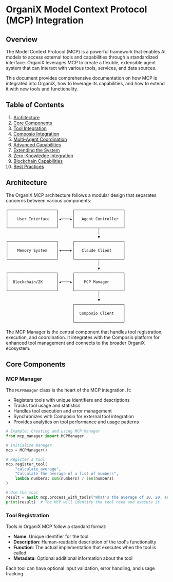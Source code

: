 # OrganiX Model Context Protocol (MCP) Integration

## Overview

The Model Context Protocol (MCP) is a powerful framework that enables AI models to access external tools and capabilities through a standardized interface. OrganiX leverages MCP to create a flexible, extensible agent system that can interact with various tools, services, and data sources.

This document provides comprehensive documentation on how MCP is integrated into OrganiX, how to leverage its capabilities, and how to extend it with new tools and functionality.

## Table of Contents

1. [Architecture](#architecture)
2. [Core Components](#core-components)
3. [Tool Integration](#tool-integration)
4. [Composio Integration](#composio-integration)
5. [Multi-Agent Coordination](#multi-agent-coordination)
6. [Advanced Capabilities](#advanced-capabilities)
7. [Extending the System](#extending-the-system)
8. [Zero-Knowledge Integration](#zero-knowledge-integration)
9. [Blockchain Capabilities](#blockchain-capabilities)
10. [Best Practices](#best-practices)

## Architecture

The OrganiX MCP architecture follows a modular design that separates concerns between various components:

```
┌─────────────────────┐      ┌─────────────────────┐
│                     │      │                     │
│    User Interface   │◄────►│   Agent Controller  │
│                     │      │                     │
└─────────────────────┘      └──────────┬──────────┘
                                        │
                                        ▼
┌─────────────────────┐      ┌─────────────────────┐
│                     │      │                     │
│    Memory System    │◄────►│   Claude Client     │
│                     │      │                     │
└─────────────────────┘      └──────────┬──────────┘
                                        │
                                        ▼
┌─────────────────────┐      ┌─────────────────────┐
│                     │      │                     │
│  Blockchain/ZK      │◄────►│    MCP Manager      │
│                     │      │                     │
└─────────────────────┘      └──────────┬──────────┘
                                        │
                                        ▼
                             ┌─────────────────────┐
                             │                     │
                             │  Composio Client    │
                             │                     │
                             └─────────────────────┘
```

The MCP Manager is the central component that handles tool registration, execution, and coordination. It integrates with the Composio platform for enhanced tool management and connects to the broader OrganiX ecosystem.

## Core Components

### MCP Manager

The `MCPManager` class is the heart of the MCP integration. It:

- Registers tools with unique identifiers and descriptions
- Tracks tool usage and statistics
- Handles tool execution and error management
- Synchronizes with Composio for external tool integration
- Provides analytics on tool performance and usage patterns

```python
# Example: Creating and using MCP Manager
from mcp_manager import MCPManager

# Initialize manager
mcp = MCPManager()

# Register a tool
mcp.register_tool(
    "calculate_average",
    "Calculate the average of a list of numbers",
    lambda numbers: sum(numbers) / len(numbers)
)

# Use the tool
result = await mcp.process_with_tools("What's the average of 10, 20, and 30?")
print(result)  # The MCP will identify the tool need and execute it
```

### Tool Registration

Tools in OrganiX MCP follow a standard format:

- **Name**: Unique identifier for the tool
- **Description**: Human-readable description of the tool's functionality
- **Function**: The actual implementation that executes when the tool is called
- **Metadata**: Optional additional information about the tool

Each tool can have optional input validation, error handling, and usage tracking.
